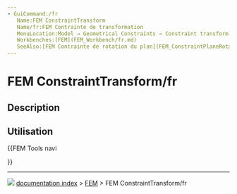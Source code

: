 ```yaml
---
- GuiCommand:/fr
   Name:FEM ConstraintTransform
   Name/fr:FEM Contrainte de transformation
   MenuLocation:Model → Geometrical Constraints → Constraint transform
   Workbenches:[FEM](FEM_Workbench/fr.md)
   SeeAlso:[FEM Contrainte de rotation du plan](FEM_ConstraintPlaneRotation/fr.md)
---
```


# FEM ConstraintTransform/fr

## Description

## Utilisation





{{FEM Tools navi

}}



---
![](images/Right_arrow.png) [documentation index](../README.md) > [FEM](Category_FEM.md) > FEM ConstraintTransform/fr
